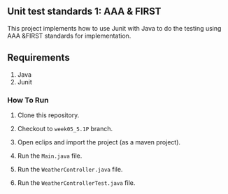 ## Unit test standards 1: AAA & FIRST
This project implements how to use Junit with Java to do the testing using AAA &FIRST standards for implementation.


## Requirements
1. Java
2. Junit


### How To Run

1. Clone this repository.

2. Checkout to `week05_5.1P` branch.

3. Open eclips and import the project (as a maven project).

4. Run the `Main.java` file.

5. Run the `WeatherController.java` file.

6. Run the `WeatherControllerTest.java` file.